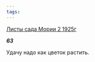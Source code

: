 ```yaml
---
tags:
---
```



[Листы сада Мории 2 1925г](/agni/1925)



___63___

Удачу надо как цветок растить.   


